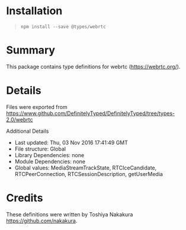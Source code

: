 # Installation
> `npm install --save @types/webrtc`

# Summary
This package contains type definitions for webrtc (https://webrtc.org/).

# Details
Files were exported from https://www.github.com/DefinitelyTyped/DefinitelyTyped/tree/types-2.0/webrtc

Additional Details
 * Last updated: Thu, 03 Nov 2016 17:41:49 GMT
 * File structure: Global
 * Library Dependencies: none
 * Module Dependencies: none
 * Global values: MediaStreamTrackState, RTCIceCandidate, RTCPeerConnection, RTCSessionDescription, getUserMedia

# Credits
These definitions were written by Toshiya Nakakura <https://github.com/nakakura>.
